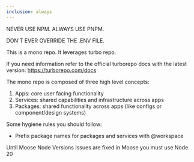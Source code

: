 ```yaml
---
inclusion: always
---
```

NEVER USE NPM. ALWAYS USE PNPM.

DON'T EVER OVERRIDE THE .ENV FILE.

This is a mono repo. It leverages turbo repo.

If you need information refer to the official turborepo docs with the latest version: https://turborepo.com/docs

The mono repo is composed of three high level concepts:
1. Apps: core user facing functionality
2. Services: shared capabilities and infrastructure across apps
3. Packages: shared functionality across apps (like configs or component/design systems)

Some hygiene rules you should follow:
* Prefix package names for packages and services with @workspace


Until Moose Node Versions Issues are fixed in Moose you must use Node 20